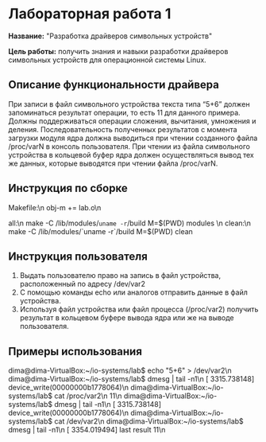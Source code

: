 # Лабораторная работа 1

**Название:** "Разработка драйверов символьных устройств"

**Цель работы:** получить знания и навыки разработки драйверов символьных устройств для операционной системы Linux.


## Описание функциональности драйвера

При записи в файл символьного устройства текста типа “5+6” должен запоминаться результат операции, то есть 11 для данного примера. Должны поддерживаться операции сложения, вычитания, умножения и деления. Последовательность полученных результатов с момента загрузки модуля ядра должна выводиться при чтении созданного файла /proc/varN в консоль пользователя.
При чтении из файла символьного устройства в кольцевой буфер ядра должен осуществляться вывод тех же данных, которые выводятся при чтении файла /proc/varN.

## Инструкция по сборке
Makefile:\n
obj-m += lab.o\n

all:\n
	make -C /lib/modules/`uname -r`/build M=$(PWD) modules \n
clean:\n
	make -C /lib/modules/`uname -r`/build M=$(PWD) clean

## Инструкция пользователя

1) Выдать пользователю право на запись в файл устройства, расположенный по адресу /dev/var2
2) С помощью команды echo или аналогов отправить данные в файл устройства.
3) Используя файл устройства или файл процесса (/proc/var2) получить результат в кольцевом буфере вывода ядра или же на выводе пользователя.

## Примеры использования

dima@dima-VirtualBox:\~/io-systems/lab$ echo "5+6" > /dev/var2\n
dima@dima-VirtualBox:\~/io-systems/lab$ dmesg | tail -n1\n
[ 3315.738148] device_write(00000000b1778064)\n
dima@dima-VirtualBox:\~/io-systems/lab$ cat /proc/var2\n
11\n
dima@dima-VirtualBox:\~/io-systems/lab$ dmesg | tail -n1\n
[ 3315.738148] device_write(00000000b1778064)\n
dima@dima-VirtualBox:\~/io-systems/lab$ cat /dev/var2\n
dima@dima-VirtualBox:\~/io-systems/lab$ dmesg | tail -n1\n
[ 3354.019494] last result 11\n


